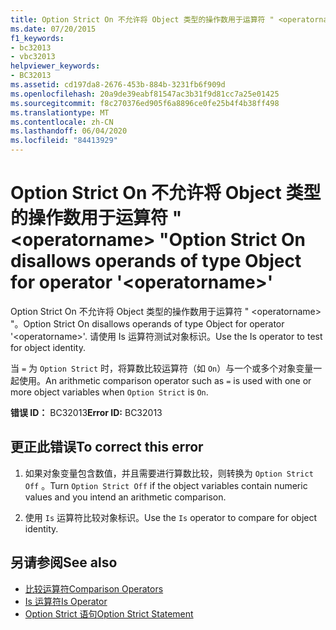 ```yaml
---
title: Option Strict On 不允许将 Object 类型的操作数用于运算符 " <operatorname> "
ms.date: 07/20/2015
f1_keywords:
- bc32013
- vbc32013
helpviewer_keywords:
- BC32013
ms.assetid: cd197da8-2676-453b-884b-3231fb6f909d
ms.openlocfilehash: 20a9de39eabf81547ac3b31f9d81cc7a25e01425
ms.sourcegitcommit: f8c270376ed905f6a8896ce0fe25b4f4b38ff498
ms.translationtype: MT
ms.contentlocale: zh-CN
ms.lasthandoff: 06/04/2020
ms.locfileid: "84413929"
---
```

# <a name="option-strict-on-disallows-operands-of-type-object-for-operator-operatorname"></a><span data-ttu-id="c453c-102">Option Strict On 不允许将 Object 类型的操作数用于运算符 " \<operatorname> "</span><span class="sxs-lookup"><span data-stu-id="c453c-102">Option Strict On disallows operands of type Object for operator '\<operatorname>'</span></span>
<span data-ttu-id="c453c-103">Option Strict On 不允许将 Object 类型的操作数用于运算符 " \<operatorname> "。</span><span class="sxs-lookup"><span data-stu-id="c453c-103">Option Strict On disallows operands of type Object for operator '\<operatorname>'.</span></span> <span data-ttu-id="c453c-104">请使用 Is 运算符测试对象标识。</span><span class="sxs-lookup"><span data-stu-id="c453c-104">Use the Is operator to test for object identity.</span></span>  
  
 <span data-ttu-id="c453c-105">当 `=` 为 `Option Strict` 时，将算数比较运算符（如 `On`）与一个或多个对象变量一起使用。</span><span class="sxs-lookup"><span data-stu-id="c453c-105">An arithmetic comparison operator such as `=` is used with one or more object variables when `Option Strict` is `On`.</span></span>  
  
 <span data-ttu-id="c453c-106">**错误 ID：** BC32013</span><span class="sxs-lookup"><span data-stu-id="c453c-106">**Error ID:** BC32013</span></span>  
  
## <a name="to-correct-this-error"></a><span data-ttu-id="c453c-107">更正此错误</span><span class="sxs-lookup"><span data-stu-id="c453c-107">To correct this error</span></span>  
  
1. <span data-ttu-id="c453c-108">如果对象变量包含数值，并且需要进行算数比较，则转换为 `Option Strict Off` 。</span><span class="sxs-lookup"><span data-stu-id="c453c-108">Turn `Option Strict Off` if the object variables contain numeric values and you intend an arithmetic comparison.</span></span>  
  
2. <span data-ttu-id="c453c-109">使用 `Is` 运算符比较对象标识。</span><span class="sxs-lookup"><span data-stu-id="c453c-109">Use the `Is` operator to compare for object identity.</span></span>  
  
## <a name="see-also"></a><span data-ttu-id="c453c-110">另请参阅</span><span class="sxs-lookup"><span data-stu-id="c453c-110">See also</span></span>

- [<span data-ttu-id="c453c-111">比较运算符</span><span class="sxs-lookup"><span data-stu-id="c453c-111">Comparison Operators</span></span>](../language-reference/operators/comparison-operators.md)
- [<span data-ttu-id="c453c-112">Is 运算符</span><span class="sxs-lookup"><span data-stu-id="c453c-112">Is Operator</span></span>](../language-reference/operators/is-operator.md)
- [<span data-ttu-id="c453c-113">Option Strict 语句</span><span class="sxs-lookup"><span data-stu-id="c453c-113">Option Strict Statement</span></span>](../language-reference/statements/option-strict-statement.md)
